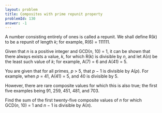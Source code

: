 ```yaml
---
layout: problem
title: Composites with prime repunit property
problemId: 130
answer: -1
---
```

A number consisting entirely of ones is called a repunit. We shall define R(*k*) to be a repunit of length *k*; for example, R(6) = 111111.

Given that *n* is a positive integer and GCD(*n*, 10) = 1, it can be shown that there always exists a value, *k*, for which R(*k*) is divisible by *n*, and let A(*n*) be the least such value of *k*; for example, A(7) = 6 and A(41) = 5.

You are given that for all primes, *p* > 5, that *p* − 1 is divisible by A(*p*). For example, when *p* = 41, A(41) = 5, and 40 is divisible by 5.

However, there are rare composite values for which this is also true; the first five examples being 91, 259, 451, 481, and 703.

Find the sum of the first twenty-five composite values of *n* for which  
GCD(*n*, 10) = 1 and *n* − 1 is divisible by A(*n*).